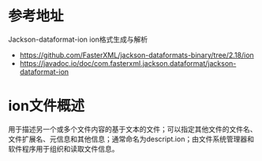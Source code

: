 # 参考地址
Jackson-dataformat-ion ion格式生成与解析
- https://github.com/FasterXML/jackson-dataformats-binary/tree/2.18/ion
- https://javadoc.io/doc/com.fasterxml.jackson.dataformat/jackson-dataformat-ion

# ion文件概述
用于描述另一个或多个文件内容的基于文本的文件；可以指定其他文件的文件名、文件扩展名、元信息和其他信息；通常命名为descript.ion；由文件系统管理器和软件程序用于组织和读取文件信息。